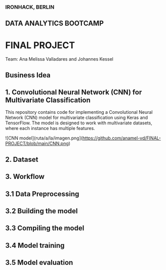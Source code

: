 ### IRONHACK, BERLIN
## DATA ANALYTICS BOOTCAMP
# FINAL PROJECT

Team: Ana Melissa Valladares and Johannes Kessel

## Business Idea

## 1. Convolutional Neural Network (CNN) for Multivariate Classification
This repository contains code for implementing a Convolutional Neural Network (CNN) model for multivariate classification using Keras and TensorFlow. The model is designed to work with multivariate datasets, where each instance has multiple features.

![CNN model](ruta/a/la/imagen.png](https://github.com/anamel-vd/FINAL-PROJECT/blob/main/CNN.png)

## 2. Dataset


## 3. Workflow


## 3.1 Data Preprocessing

## 3.2 Building the model

## 3.3 Compiling the model

## 3.4 Model training

## 3.5 Model evaluation





